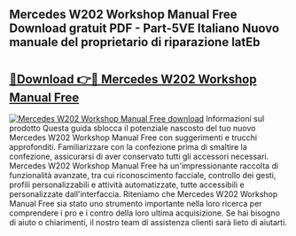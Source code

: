 ## Mercedes W202 Workshop Manual Free Download gratuit PDF - Part-5VE Italiano Nuovo manuale del proprietario di riparazione latEb

# <h2><a href="http://dfbsom.blite.top/?on=Mercedes+W202+Workshop+Manual+Free">🔗Download 👉🔴 Mercedes W202 Workshop Manual Free</a></h2>

[![Mercedes W202 Workshop Manual Free download](https://i.imgur.com/lujVjoI.png)](http://dfbsom.blite.top/?on=Mercedes+W202+Workshop+Manual+Free)
Informazioni sul prodotto Questa guida sblocca il potenziale nascosto del tuo nuovo Mercedes W202 Workshop Manual Free con suggerimenti e trucchi approfonditi. Familiarizzare con la confezione prima di smaltire la confezione, assicurarsi di aver conservato tutti gli accessori necessari. Mercedes W202 Workshop Manual Free ha un'impressionante raccolta di funzionalità avanzate, tra cui riconoscimento facciale, controllo dei gesti, profili personalizzabili e attività automatizzate, tutte accessibili e personalizzate dall'interfaccia. Riteniamo che Mercedes W202 Workshop Manual Free sia stato uno strumento importante nella loro ricerca per comprendere i pro e i contro della loro ultima acquisizione. Se hai bisogno di aiuto o chiarimenti, il nostro team di assistenza clienti sarà lieto di aiutarti.
